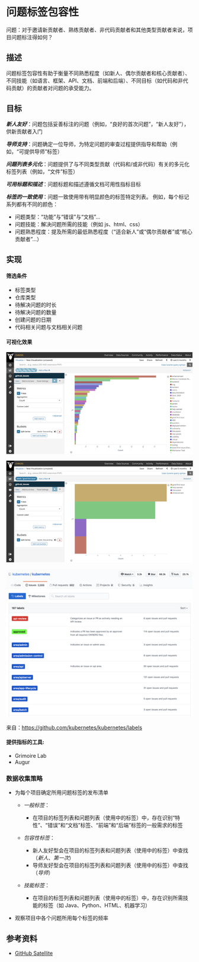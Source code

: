 # 问题标签包容性

问题：对于邀请新贡献者、熟练贡献者、非代码贡献者和其他类型贡献者来说，项目问题标注得如何？


## 描述
问题标签包容性有助于衡量不同熟悉程度（如新人、偶尔贡献者和核心贡献者）、不同技能（如语言、框架、API、文档、前端和后端）、不同目标（如代码和非代码贡献）的贡献者对问题的承受能力。

## 目标

*__新人友好__*：问题包括妥善标注的问题（例如，“良好的首次问题”，“新人友好”），供新贡献者入门

*__导师支持__*：问题确定一位导师，为特定问题的审查过程提供指导和帮助（例如，“可提供导师”标签）

*__问题列表多元化__*：问题提供了与不同类型贡献（代码和/或非代码）有关的多元化标签列表（例如，“文件”标签）

*__可用标题和描述__*：问题标题和描述遵循文档可用性指标目标

*__标签的一致使用__*：问题一致使用带有明显颜色的标签特定列表。 例如，每个标记系列都有不同的颜色：

- 问题类型：“功能”与“错误”与“文档”…
- 问题技能：解决问题所需的技能（例如 js、html、css）
- 问题熟悉程度：提及所需的最低熟悉程度（“适合新人”或“偶尔贡献者”或“核心贡献者”…）

## 实现

#### 筛选条件

- 标签类型
- 仓库类型
- 待解决问题的时长
- 待解决问题的数量
- 创建问题的日期
- 代码相关问题与文档相关问题

#### 可视化效果

![grimoire lab 示例 #1](images/issue-label-inclusivity_grimoire-lab-viz-example1.png)

![grimoire lab 示例 #2](images/issue-label-inclusivity_grimoire-lab-viz-example2.png)

![kubernetes 项目的示例标签](images/issue-label-inclusivity_kubernetes-labels-example.png)

 来自：https://github.com/kubernetes/kubernetes/labels

#### 提供指标的工具:
- Grimoire Lab
- Augur

### 数据收集策略

- 为每个项目确定所用问题标签的发布清单
   - *一般标签*：
      - 在项目的标签列表和问题列表（使用中的标签）中，存在识别“特性”、“错误”和“文档”标签、“前端”和“后端”标签的一般需求的标签
   - *包容性标签*：
     - 新人友好型会在项目的标签列表和问题列表（使用中的标签）中查找（*新人*、*第一次*）
     - 导师友好型会在项目的标签列表和问题列表（使用中的标签）中查找（*导师*）

  - *技能标签*：
     - 在项目的标签列表和问题列表（使用中的标签）中，存在识别所需技能的标签（如 Java、Python、HTML、机器学习）

- 观察项目中各个问题所用每个标签的频率

## 参考资料
- [GitHub Satellite](https://githubsatellite.com/)
